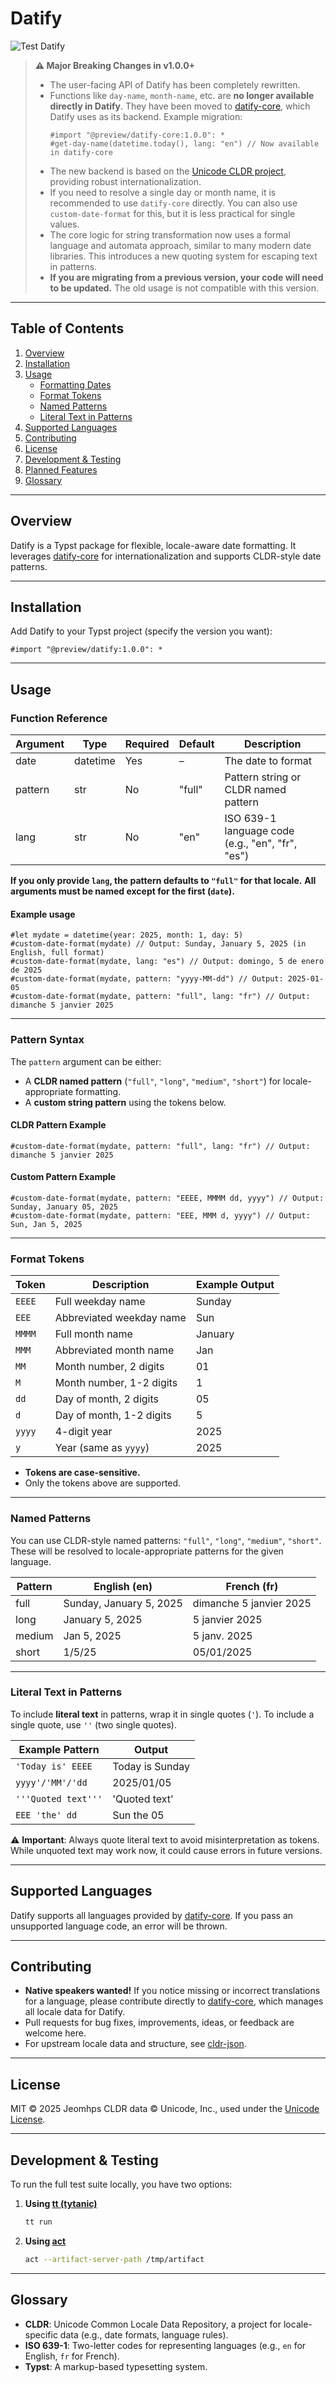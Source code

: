 # Datify
![Test Datify](https://github.com/Jeomhps/datify/actions/workflows/test.yml/badge.svg?branch=main)
> **⚠️ Major Breaking Changes in v1.0.0+**
>
> - The user-facing API of Datify has been completely rewritten.
> - Functions like `day-name`, `month-name`, etc. are **no longer available directly in Datify**.
>   They have been moved to [datify-core](https://github.com/Jeomhps/datify-core), which Datify uses as its backend.
>   Example migration:
>   ```typst
>   #import "@preview/datify-core:1.0.0": *
>   #get-day-name(datetime.today(), lang: "en") // Now available in datify-core
>   ```
> - The new backend is based on the [Unicode CLDR project](https://cldr.unicode.org/), providing robust internationalization.
> - If you need to resolve a single day or month name, it is recommended to use `datify-core` directly.
>   You can also use `custom-date-format` for this, but it is less practical for single values.
> - The core logic for string transformation now uses a formal language and automata approach, similar to many modern date libraries.
>   This introduces a new quoting system for escaping text in patterns.
> - **If you are migrating from a previous version, your code will need to be updated.**
>   The old usage is not compatible with this version.

---

## Table of Contents
1. [Overview](#overview)
2. [Installation](#installation)
3. [Usage](#usage)
   - [Formatting Dates](#formatting-dates)
   - [Format Tokens](#format-tokens)
   - [Named Patterns](#named-patterns)
   - [Literal Text in Patterns](#literal-text-in-patterns)
4. [Supported Languages](#supported-languages)
5. [Contributing](#contributing)
6. [License](#license)
7. [Development & Testing](#development--testing)
8. [Planned Features](#planned-features)
9. [Glossary](#glossary)

---

## Overview
Datify is a Typst package for flexible, locale-aware date formatting.
It leverages [datify-core](https://github.com/Jeomhps/datify-core) for internationalization and supports CLDR-style date patterns.

---

## Installation
Add Datify to your Typst project (specify the version you want):
```typst
#import "@preview/datify:1.0.0": *
```

---

## Usage

### Function Reference
| Argument | Type      | Required | Default | Description                                      |
|----------|-----------|----------|---------|--------------------------------------------------|
| date     | datetime  | Yes      | –       | The date to format                               |
| pattern  | str       | No       | "full"  | Pattern string or CLDR named pattern             |
| lang     | str       | No       | "en"    | ISO 639-1 language code (e.g., "en", "fr", "es") |

**If you only provide `lang`, the pattern defaults to `"full"` for that locale.**
**All arguments must be named except for the first (`date`).**

#### Example usage
```typst
#let mydate = datetime(year: 2025, month: 1, day: 5)
#custom-date-format(mydate) // Output: Sunday, January 5, 2025 (in English, full format)
#custom-date-format(mydate, lang: "es") // Output: domingo, 5 de enero de 2025
#custom-date-format(mydate, pattern: "yyyy-MM-dd") // Output: 2025-01-05
#custom-date-format(mydate, pattern: "full", lang: "fr") // Output: dimanche 5 janvier 2025
```

---

### Pattern Syntax
The `pattern` argument can be either:
- A **CLDR named pattern** (`"full"`, `"long"`, `"medium"`, `"short"`) for locale-appropriate formatting.
- A **custom string pattern** using the tokens below.

#### CLDR Pattern Example
```typst
#custom-date-format(mydate, pattern: "full", lang: "fr") // Output: dimanche 5 janvier 2025
```

#### Custom Pattern Example
```typst
#custom-date-format(mydate, pattern: "EEEE, MMMM dd, yyyy") // Output: Sunday, January 05, 2025
#custom-date-format(mydate, pattern: "EEE, MMM d, yyyy") // Output: Sun, Jan 5, 2025
```

---

### Format Tokens
| Token   | Description                        | Example Output      |
|---------|------------------------------------|---------------------|
| `EEEE`  | Full weekday name                  | Sunday              |
| `EEE`   | Abbreviated weekday name           | Sun                 |
| `MMMM`  | Full month name                    | January             |
| `MMM`   | Abbreviated month name             | Jan                 |
| `MM`    | Month number, 2 digits             | 01                  |
| `M`     | Month number, 1-2 digits           | 1                   |
| `dd`    | Day of month, 2 digits             | 05                  |
| `d`     | Day of month, 1-2 digits           | 5                   |
| `yyyy`  | 4-digit year                       | 2025                |
| `y`     | Year (same as `yyyy`)              | 2025                |

- **Tokens are case-sensitive.**
- Only the tokens above are supported.

---

### Named Patterns
You can use CLDR-style named patterns: `"full"`, `"long"`, `"medium"`, `"short"`.
These will be resolved to locale-appropriate patterns for the given language.

| Pattern | English (en)               | French (fr)               |
|---------|----------------------------|---------------------------|
| full    | Sunday, January 5, 2025    | dimanche 5 janvier 2025   |
| long    | January 5, 2025            | 5 janvier 2025            |
| medium  | Jan 5, 2025                | 5 janv. 2025              |
| short   | 1/5/25                     | 05/01/2025                |

---

### Literal Text in Patterns
To include **literal text** in patterns, wrap it in single quotes (`'`).
To include a single quote, use `''` (two single quotes).

| Example Pattern               | Output                     |
|-------------------------------|----------------------------|
| `'Today is' EEEE`             | Today is Sunday            |
| `yyyy'/'MM'/'dd`               | 2025/01/05                 |
| `'''Quoted text'''`           | 'Quoted text'              |
| `EEE 'the' dd`                | Sun the 05                 |

⚠️ **Important**: Always quote literal text to avoid misinterpretation as tokens.
While unquoted text may work now, it could cause errors in future versions.

---

## Supported Languages
Datify supports all languages provided by [datify-core](https://github.com/Jeomhps/datify-core?tab=readme-ov-file#supported-locales).
If you pass an unsupported language code, an error will be thrown.

---

## Contributing
- **Native speakers wanted!**
  If you notice missing or incorrect translations for a language, please contribute directly to [datify-core](https://github.com/Jeomhps/datify-core), which manages all locale data for Datify.
- Pull requests for bug fixes, improvements, ideas, or feedback are welcome here.
- For upstream locale data and structure, see [cldr-json](https://github.com/unicode-org/cldr-json).

---

## License
MIT © 2025 Jeomhps
CLDR data © Unicode, Inc., used under the [Unicode License](https://unicode.org/copyright.html).

---

## Development & Testing
To run the full test suite locally, you have two options:
1. **Using [tt (tytanic)](https://github.com/taiki-e/tytanic)**
   ```sh
   tt run
   ```
2. **Using [act](https://github.com/nektos/act)**
   ```sh
   act --artifact-server-path /tmp/artifact
   ```

---

## Glossary
- **CLDR**: Unicode Common Locale Data Repository, a project for locale-specific data (e.g., date formats, language rules).
- **ISO 639-1**: Two-letter codes for representing languages (e.g., `en` for English, `fr` for French).
- **Typst**: A markup-based typesetting system.
